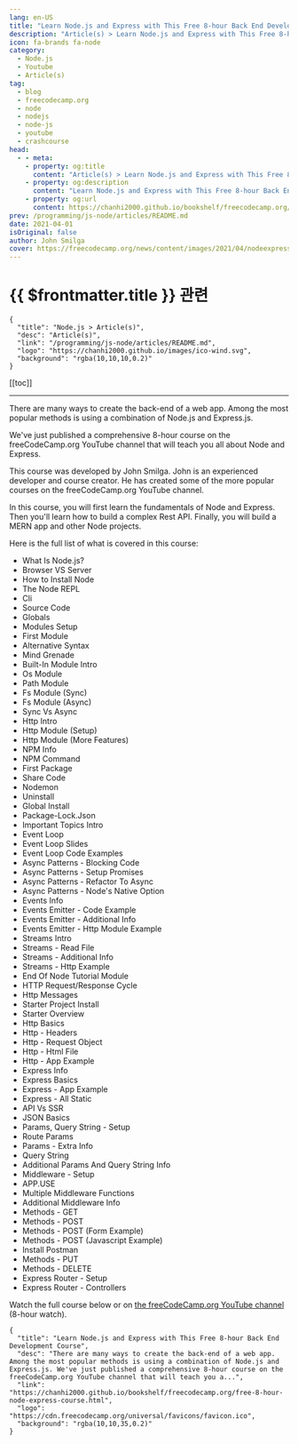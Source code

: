 ```yaml
---
lang: en-US
title: "Learn Node.js and Express with This Free 8-hour Back End Development Course"
description: "Article(s) > Learn Node.js and Express with This Free 8-hour Back End Development Course"
icon: fa-brands fa-node
category:
  - Node.js
  - Youtube
  - Article(s)
tag:
  - blog
  - freecodecamp.org
  - node
  - nodejs
  - node-js
  - youtube
  - crashcourse
head:
  - - meta:
    - property: og:title
      content: "Article(s) > Learn Node.js and Express with This Free 8-hour Back End Development Course"
    - property: og:description
      content: "Learn Node.js and Express with This Free 8-hour Back End Development Course"
    - property: og:url
      content: https://chanhi2000.github.io/bookshelf/freecodecamp.org/free-8-hour-node-express-course.html
prev: /programming/js-node/articles/README.md
date: 2021-04-01
isOriginal: false
author: John Smilga
cover: https://freecodecamp.org/news/content/images/2021/04/nodeexpress.png
---
```


# {{ $frontmatter.title }} 관련

```component VPCard
{
  "title": "Node.js > Article(s)",
  "desc": "Article(s)",
  "link": "/programming/js-node/articles/README.md",
  "logo": "https://chanhi2000.github.io/images/ico-wind.svg",
  "background": "rgba(10,10,10,0.2)"
}
```

[[toc]]

---

<SiteInfo
  name="Learn Node.js and Express with This Free 8-hour Back End Development Course"
  desc="There are many ways to create the back-end of a web app. Among the most popular methods is using a combination of Node.js and Express.js. We've just published a comprehensive 8-hour course on the freeCodeCamp.org YouTube channel that will teach you a..."
  url="https://freecodecamp.org/news/free-8-hour-node-express-course"
  logo="https://cdn.freecodecamp.org/universal/favicons/favicon.ico"
  preview="https://freecodecamp.org/news/content/images/2021/04/nodeexpress.png"/>

There are many ways to create the back-end of a web app. Among the most popular methods is using a combination of Node.js and Express.js.

We've just published a comprehensive 8-hour course on the freeCodeCamp.org YouTube channel that will teach you all about Node and Express.

This course was developed by John Smilga. John is an experienced developer and course creator. He has created some of the more popular courses on the freeCodeCamp.org YouTube channel.

In this course, you will first learn the fundamentals of Node and Express. Then you'll learn how to build a complex Rest API. Finally, you will build a MERN app and other Node projects.

Here is the full list of what is covered in this course:

- What Is Node.js?
- Browser VS Server
- How to Install Node
- The Node REPL
- Cli
- Source Code
- Globals
- Modules Setup
- First Module
- Alternative Syntax
- Mind Grenade
- Built-In Module Intro
- Os Module
- Path Module
- Fs Module (Sync)
- Fs Module (Async)
- Sync Vs Async
- Http Intro
- Http Module (Setup)
- Http Module (More Features)
- NPM Info
- NPM Command
- First Package
- Share Code
- Nodemon
- Uninstall
- Global Install
- Package-Lock.Json
- Important Topics Intro
- Event Loop
- Event Loop Slides
- Event Loop Code Examples
- Async Patterns - Blocking Code
- Async Patterns - Setup Promises
- Async Patterns - Refactor To Async
- Async Patterns - Node's Native Option
- Events Info
- Events Emitter - Code Example
- Events Emitter - Additional Info
- Events Emitter - Http Module Example
- Streams Intro
- Streams - Read File
- Streams - Additional Info
- Streams - Http Example
- End Of Node Tutorial Module
- HTTP Request/Response Cycle
- Http Messages
- Starter Project Install
- Starter Overview
- Http Basics
- Http - Headers
- Http - Request Object
- Http - Html File
- Http - App Example
- Express Info
- Express Basics
- Express - App Example
- Express - All Static
- API Vs SSR
- JSON Basics
- Params, Query String - Setup
- Route Params
- Params - Extra Info
- Query String
- Additional Params And Query String Info
- Middleware - Setup
- APP.USE
- Multiple Middleware Functions
- Additional Middleware Info
- Methods - GET
- Methods - POST
- Methods - POST (Form Example)
- Methods - POST (Javascript Example)
- Install Postman
- Methods - PUT
- Methods - DELETE
- Express Router - Setup
- Express Router - Controllers

Watch the full course below or on [<VPIcon icon="fa-brands fa-youtube"/>the freeCodeCamp.org YouTube channel](https://youtu.be/Oe421EPjeBE) (8-hour watch).

<VidStack src="youtube/Oe421EPjeBE" />

<!-- TODO: add ARTICLE CARD -->
```component VPCard
{
  "title": "Learn Node.js and Express with This Free 8-hour Back End Development Course",
  "desc": "There are many ways to create the back-end of a web app. Among the most popular methods is using a combination of Node.js and Express.js. We've just published a comprehensive 8-hour course on the freeCodeCamp.org YouTube channel that will teach you a...",
  "link": "https://chanhi2000.github.io/bookshelf/freecodecamp.org/free-8-hour-node-express-course.html",
  "logo": "https://cdn.freecodecamp.org/universal/favicons/favicon.ico",
  "background": "rgba(10,10,35,0.2)"
}
```
